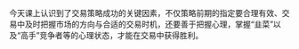   今天课上认识到了交易策略成功的关键因素，不仅策略前期的指定要合理有效、交易中及时把握市场的方向与合适的交易时机，还要善于把握心理，掌握“韭菜”以及“高手”竞争者等的心理状态，才能在交易中获得胜利。
